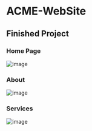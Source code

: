 # ACME-WebSite

## Finished Project

### Home Page

![image](https://user-images.githubusercontent.com/45564856/83962151-98d89100-a8b8-11ea-97f5-3a8a918335cd.png)

### About 

![image](https://user-images.githubusercontent.com/45564856/83962164-c1608b00-a8b8-11ea-84e1-fa28de6d91a8.png)

### Services

![image](https://user-images.githubusercontent.com/45564856/83962181-dd642c80-a8b8-11ea-9c41-1044bb9a1b37.png)
